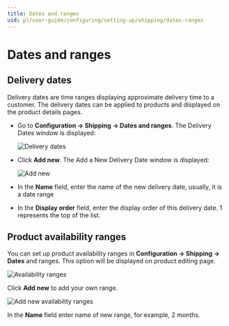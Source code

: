 ```yaml
---
title: Dates and ranges
uid: pl/user-guide/configuring/setting-up/shipping/dates-ranges
---
```


# Dates and ranges

## Delivery dates

Delivery dates are time ranges displaying approximate delivery time to a customer. The delivery dates can be applied to products and displayed on the product details pages.

* Go to **Configuration → Shipping → Dates and ranges**. The Delivery Dates window is displayed:
    
    ![Delivery dates](_static/dates-ranges/delivery-dates.png)

* Click **Add new**. The Add a New Delivery Date window is displayed:
    
    ![Add new](_static/dates-ranges/delivery-dates-add-new.png)

* In the **Name** field, enter the name of the new delivery date, usually, it is a date range

* In the **Display order** field, enter the display order of this delivery date. 1 represents the top of the list.

## Product availability ranges

You can set up product availability ranges in **Configuration → Shipping → Dates** and ranges. This option will be displayed on product editing page.

![Availability ranges](_static/dates-ranges/avialability-ranges.png)

Click **Add new** to add your own range.

![Add new availability ranges](_static/dates-ranges/avialability-ranges-add-new.png)

In the **Name** field enter name of new range, for example, 2 months.